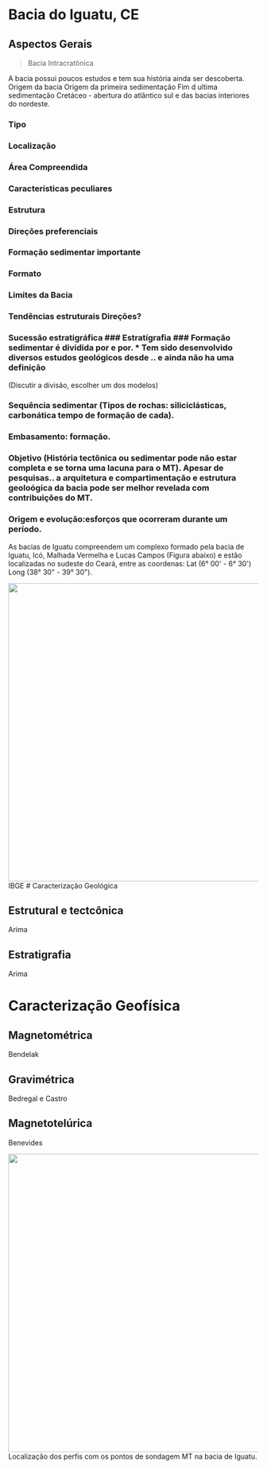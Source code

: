 # Bacia do Iguatu, CE

## Aspectos Gerais

> Bacia Intracratônica

A bacia possui poucos estudos e tem sua história ainda ser descoberta.
Origem da bacia
Origem da primeira sedimentação
Fim d ultima sedimentação
 Cretáceo - abertura do atlântico sul e das bacias interiores do nordeste.

### Tipo
### Localização
### Área Compreendida
### Características peculiares

### Estrutura 
### Direções preferenciais
### Formação sedimentar importante

### Formato
### Limites da Bacia
### Tendências estruturais Direções?
### Sucessão estratigráfica ### Estratígrafia ### Formação sedimentar é dividida por e por. * Tem sido desenvolvido diversos estudos geológicos desde .. e ainda não ha uma definição 
(Discutir a divisão, escolher um dos modelos) 

### Sequência sedimentar (Tipos de rochas: siliciclásticas, carbonática tempo de formação de cada).
### Embasamento: formação.
### Objetivo (História tectônica ou sedimentar pode não estar completa e se torna uma lacuna para o MT). Apesar de pesquisas.. a arquitetura e compartimentação e estrutura geoloógica da bacia pode ser melhor revelada com contribuições do MT.

### Origem e evolução:esforços que ocorreram durante um período. 

As bacias de Iguatu compreendem um complexo formado pela bacia de Iguatu, Icó, Malhada Vermelha e Lucas Campos (Figura abaixo) e estão localizadas no sudeste do Ceará, entre as coordenas: Lat (6° 00' - 6° 30') Long (38° 30" - 39° 30").

<img src='https://github.com/arturbenevides/Magnetotelurico/blob/master/Bacia%20do%20Iguatu/Figs/baciasdo_iguatu.png' width = 600>
IBGE
# Caracterização Geológica

## Estrutural e tectcônica 

Arima

## Estratigrafia

Arima

# Caracterização Geofísica

## Magnetométrica

Bendelak

## Gravimétrica

Bedregal e Castro

## Magnetotelúrica

Benevides

<img src='https://github.com/arturbenevides/Magnetotelurico/blob/master/Bacia%20do%20Iguatu/Figs/bacia_iguatu_perfis.png' width=600>
Localização dos perfis com os pontos de sondagem MT na bacia de Iguatu. 
